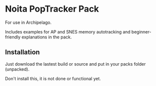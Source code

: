 # Noita PopTracker Pack

For use in Archipelago.

Includes examples for AP and SNES memory autotracking and beginner-friendly explanations in the pack.

## Installation

Just download the lastest build or source and put in your packs folder (unpacked).

Don't install this, it is not done or functional yet.
